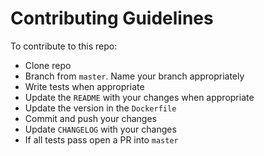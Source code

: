 # Contributing Guidelines
To contribute to this repo:

- Clone repo
- Branch from `master`. Name your branch appropriately
- Write tests when appropriate
- Update the `README` with your changes when appropriate
- Update the version in the `Dockerfile`
- Commit and push your changes
- Update `CHANGELOG` with your changes
- If all tests pass open a PR into `master`
